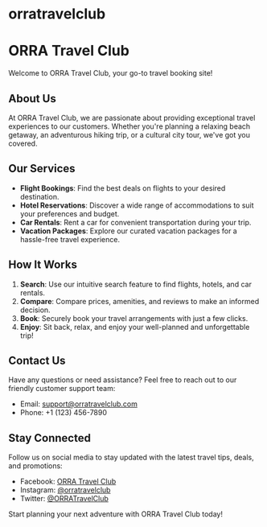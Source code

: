 # orratravelclub
# ORRA Travel Club

Welcome to ORRA Travel Club, your go-to travel booking site!

## About Us

At ORRA Travel Club, we are passionate about providing exceptional travel experiences to our customers. Whether you're planning a relaxing beach getaway, an adventurous hiking trip, or a cultural city tour, we've got you covered.

## Our Services

- **Flight Bookings**: Find the best deals on flights to your desired destination.
- **Hotel Reservations**: Discover a wide range of accommodations to suit your preferences and budget.
- **Car Rentals**: Rent a car for convenient transportation during your trip.
- **Vacation Packages**: Explore our curated vacation packages for a hassle-free travel experience.

## How It Works

1. **Search**: Use our intuitive search feature to find flights, hotels, and car rentals.
2. **Compare**: Compare prices, amenities, and reviews to make an informed decision.
3. **Book**: Securely book your travel arrangements with just a few clicks.
4. **Enjoy**: Sit back, relax, and enjoy your well-planned and unforgettable trip!

## Contact Us

Have any questions or need assistance? Feel free to reach out to our friendly customer support team:

- Email: support@orratravelclub.com
- Phone: +1 (123) 456-7890

## Stay Connected

Follow us on social media to stay updated with the latest travel tips, deals, and promotions:

- Facebook: [ORRA Travel Club](https://www.facebook.com/orratravelclub)
- Instagram: [@orratravelclub](https://www.instagram.com/orratravelclub)
- Twitter: [@ORRATravelClub](https://twitter.com/ORRATravelClub)

Start planning your next adventure with ORRA Travel Club today!
